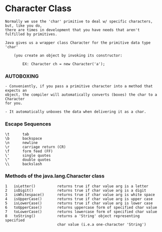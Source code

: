 # Character Class

    Normally we use the 'char' primitive to deal w/ specific characters, but, like you do,
    there are times in development that you have needs that aren't fulfilled by primitives.
    
    Java gives us a wrapper class Character for the primitive data type 'char'
       
        (you create an object by invoking its constructor:
        
            EX: Character ch = new Character('a');
           
           
### AUTOBOXING
    
    - Conveniently, if you pass a primitive character into a method that expects an
    object, the compiler will automatically converts (boxes) the char to a Character
    for you. 
    
    - It automatically unboxes the data when delivering it as a char. 
    
### Escape Sequences


    \t      tab
    \b      backspace
    \n      newline
    \r      carriage return (CR)
    \f      form feed (FF) 
    \'      single quotes
    \"      double quotes
    \\      backslash
    

### Methods of the java.lang.Character class


    1   isLetter()          returns true if char value arg is a letter
    2   isDigit()           returns true if char value arg is a digit
    3   isWhitespace()      returns true if char value arg is white space
    4   isUpperCase()       returns true if char value arg is upper case
    5   isLowerCase()       returns true if char value arg is lower case
    6   toUpperCase()       returns uppercase form of specified char value
    7   toLowerCase()       returns lowercase form of specified char value
    8   toString()          returns a 'String' object representing specified
                            char value (i.e.a one-character 'String') 